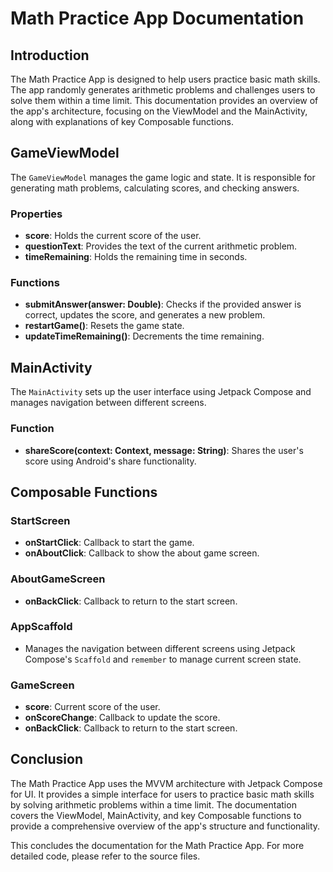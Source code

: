 # Math Practice App Documentation

## Introduction

The Math Practice App is designed to help users practice basic math skills. The app randomly generates arithmetic problems and challenges users to solve them within a time limit. This documentation provides an overview of the app's architecture, focusing on the ViewModel and the MainActivity, along with explanations of key Composable functions.

## GameViewModel

The `GameViewModel` manages the game logic and state. It is responsible for generating math problems, calculating scores, and checking answers.

### Properties

- **score**: Holds the current score of the user.
- **questionText**: Provides the text of the current arithmetic problem.
- **timeRemaining**: Holds the remaining time in seconds.

### Functions

- **submitAnswer(answer: Double)**: Checks if the provided answer is correct, updates the score, and generates a new problem.
- **restartGame()**: Resets the game state.
- **updateTimeRemaining()**: Decrements the time remaining.

## MainActivity

The `MainActivity` sets up the user interface using Jetpack Compose and manages navigation between different screens.

### Function

- **shareScore(context: Context, message: String)**: Shares the user's score using Android's share functionality.

## Composable Functions

### StartScreen

- **onStartClick**: Callback to start the game.
- **onAboutClick**: Callback to show the about game screen.

### AboutGameScreen

- **onBackClick**: Callback to return to the start screen.

### AppScaffold

- Manages the navigation between different screens using Jetpack Compose's `Scaffold` and `remember` to manage current screen state.

### GameScreen

- **score**: Current score of the user.
- **onScoreChange**: Callback to update the score.
- **onBackClick**: Callback to return to the start screen.

## Conclusion

The Math Practice App uses the MVVM architecture with Jetpack Compose for UI. It provides a simple interface for users to practice basic math skills by solving arithmetic problems within a time limit. The documentation covers the ViewModel, MainActivity, and key Composable functions to provide a comprehensive overview of the app's structure and functionality.

This concludes the documentation for the Math Practice App. For more detailed code, please refer to the source files.
